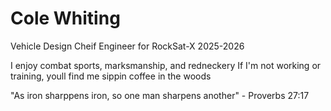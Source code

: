 # Cole Whiting

Vehicle Design Cheif Engineer for RockSat-X 2025-2026

I enjoy combat sports, marksmanship, and redneckery
If I'm not working or training, youll find me sippin coffee in the woods

"As iron sharppens iron, so one man sharpens another" - Proverbs 27:17